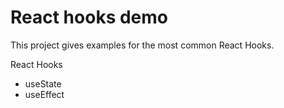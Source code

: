 # React hooks demo

This project gives examples for the most common React Hooks. 
 
React Hooks
  - useState
  - useEffect
  